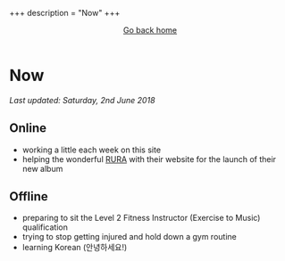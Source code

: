 +++
description = "Now"
+++
<header>
		<a href="/">Go back home</a>
	</header>
	<main>
		<h1>Now</h1>
		<p><em>Last updated: Saturday, 2nd June 2018</em></p>
		<h2>Online</h2>
		<ul>
			<li>working a little each week on this site</li>
			<li>helping the wonderful <a href="https://www.rura.co.uk" target="_blank">RURA</a> with their website for the launch of their new album</li>
		</ul>
		<h2>Offline</h2>
		<ul>
			<li>preparing to sit the Level 2 Fitness Instructor (Exercise to Music) qualification</li>
			<li>trying to stop getting injured and hold down a gym routine</li>
			<li>learning Korean (<span lang="ko">안녕하세요</span>!)</li>
		</ul>
	</main>